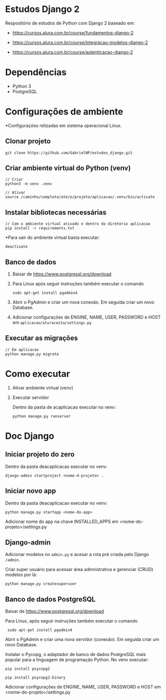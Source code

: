# Estudos Django 2

Respositório de estudos de Python com Django 2 baseado em:
            
- https://cursos.alura.com.br/course/fundamentos-django-2

- https://cursos.alura.com.br/course/integracao-modelos-django-2

- https://cursos.alura.com.br/course/autenticacao-django-2

# Dependências
- Python 3
- PostgreSQL

# Configurações de ambiente

*Configurações relizadas em sistema operacional Linux.

## Clonar projeto

```
git clone https://github.com/GabrielNP/estudos_django.git
```

## Criar ambiente virtual do Python (venv)
```
// Criar
python3 -m venv .venv

// Ativar
source /caminho/completo/ate/o/projeto/aplicacao/.venv/bin/activate
```

## Instalar bibliotecas necessárias
```
// Com o ambiente virtual ativado e dentro do diretório aplicacao
pip install -r requirements.txt
```

*Para sair do ambiente virtual basta executar:

```
deactivate
```

## Banco de dados
1. Baixar de https://www.postgresql.org/download

2. Para Linux após seguir instruções também executar o comando

    ``` 
    sudo apt-get install pgadmin4
    ```

3. Abrir o PgAdmin e criar um nova conexão. Em seguida criar um novo Database.

4. Adicionar configurações de ENGINE, NAME, USER, PASSWORD e HOST em `aplicacao/aluraceita/settings.py`

## Executar as migrações
```
// Em aplicacao
python manage.py migrate
```
# Como executar
 
1. Ativar ambiente virtual (venv)
2. Executar servidor

    Dentro da pasta de acaplicacao executar no venv:

    ```
    python manage.py runserver
    ```
# Doc Django
## Iniciar projeto do zero

Dentro da pasta deacaplicacao executar no venv:

```
django-admin startproject <nome-d-projeto> .
```

## Iniciar novo app

Dentro da pasta deacaplicacao executar no venv:

```
python manage.py startapp <nome-do-app>
```

Adicionar nome do app na chave INSTALLED_APPS em \<nome-do-projeto>/settings.py

## Django-admin

Adicionar modelos no `admin.py` e acesar a rota pré criada pelo Django `/admin`.

Criar super usuário para acessar área admnistrativa e gerenciar (CRUD) modelos por lá:

```
python manage.py createsuperuser
```
## Banco de dados PostgreSQL

Baixar de https://www.postgresql.org/download

Para Linux, após seguir instruções também executar o comando

``` sudo apt-get install pgadmin4```

Abrir o PgAdmin e criar uma nova servidor (conexão). Em seguida criar um novo Database. 

Instalar o Pycopg, o adaptador de banco de dados PostgreSQL mais popular para a linguagem de programação Python. No venv executar:

```pip install psycopg2```

```pip install psycopg2-binary```

Adicionar configurações de ENGINE, NAME, USER, PASSWORD e HOST em \<nome-do-projeto>/settings.py



